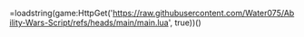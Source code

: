 =loadstring(game:HttpGet('https://raw.githubusercontent.com/Water075/Ability-Wars-Script/refs/heads/main/main.lua', true))()
